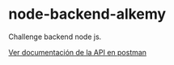 # node-backend-alkemy
Challenge backend node js.

[Ver documentación de la API en postman](https://documenter.getpostman.com/view/17861257/UzJFvdtH>)
